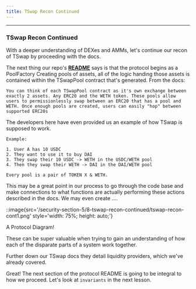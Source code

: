 ```yaml
---
title: TSwap Recon Continued
---
```


---

### TSwap Recon Continued

With a deeper understanding of DEXes and AMMs, let's continue our recon of TSwap by proceeding with the docs.

The next thing our repo's [**README**](https://github.com/Cyfrin/5-t-swap-audit/blob/main/README.md) says is that the protocol begins as a PoolFactory Creating pools of assets, all of the logic handing those assets is contained within the TSwapPool contract that's generated. From the docs:

```
You can think of each TSwapPool contract as it's own exchange between exactly 2 assets. Any ERC20 and the WETH token. These pools allow users to permissionlessly swap between an ERC20 that has a pool and WETH. Once enough pools are created, users can easily "hop" between supported ERC20s
```

The developers here have even provided us an example of how TSwap is supposed to work.

```
Example:

1. User A has 10 USDC
2. They want to use it to buy DAI
3. They swap their 10 USDC -> WETH in the USDC/WETH pool
4. Then they swap their WETH -> DAI in the DAI/WETH pool

Every pool is a pair of TOKEN X & WETH.
```

This may be a great point in our process to go through the code base and make connections to what functions are actually performing these actions described in the docs. We may even create ....

::image{src='/security-section-5/8-tswap-recon-continued/tswap-recon-cont1.png' style='width: 75%; height: auto;'}

A Protocol Diagram!

These can be super valuable when trying to gain an understanding of how each of the disparate parts of a system work together.

Further down our TSwap docs they detail liquidity providers, which we've already covered.

Great! The next section of the protocol README is going to be integral to how we proceed. Let's look at `invariants` in the next lesson.

